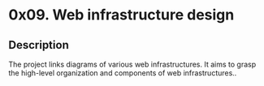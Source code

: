 # 0x09. Web infrastructure design

## Description

The project links diagrams of various web infrastructures.
It aims to grasp the high-level organization and components of web infrastructures..
